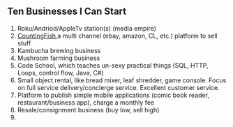 ## Ten Businesses I Can Start
1. Roku/Andriod/AppleTv station(s) (media empire) 
2. <a href='http://countingfish.com/#/home/gallery'>CountingFish </a> a multi channel (ebay, amazon, CL, etc.) platform to sell stuff
3. Kambucha brewing business 
4. Mushroom farming business 
5. Code School, which teaches un-sexy practical things (SQL, HTTP, Loops, control flow, Java, C#) 
6. Small object rental, like bread mixer, leaf shredder, game console. Focus on full service delivery/concierge service. Excellent customer service.  
7. Platform to publish simple mobile applications (comic book reader, restaurant/business app), charge a monthly fee 
8. Resale/consignment business (buy low, sell high) 
9. 
